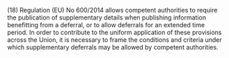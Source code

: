 (18) Regulation (EU) No 600/2014 allows competent authorities to require the publication of supplementary details when publishing information benefitting from a deferral, or to allow deferrals for an extended time period. In order to contribute to the uniform application of these provisions across the Union, it is necessary to frame the conditions and criteria under which supplementary deferrals may be allowed by competent authorities.
